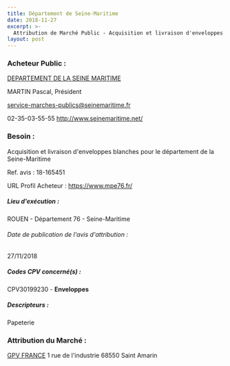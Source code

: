 ```yaml
---
title: Département de Seine-Maritime
date: 2018-11-27
excerpt: >-
  Attribution de Marché Public - Acquisition et livraison d'enveloppes blanches pour le département de la Seine-Maritime
layout: post
---
```


### Acheteur Public : 
<a href="/acheteur-33/siren-227605409"> DEPARTEMENT DE LA SEINE MARITIME</a><br/>

MARTIN Pascal, Président

service-marches-publics@seinemaritime.fr

02-35-03-55-55
http://www.seinemaritime.net/
### Besoin :

Acquisition et livraison d'enveloppes blanches pour le département de la Seine-Maritime

Ref. avis : 18-165451

URL Profil Acheteur : https://www.mpe76.fr/

##### Lieu d'exécution :

ROUEN - Département 76 - Seine-Maritime

###### Date de publication de l'avis d'attribution : 
27/11/2018

##### Codes CPV concerné(s) :
CPV30199230 - **Enveloppes** <br/>

##### Descripteurs :
Papeterie <br/>

### Attribution du Marché :
<a href="/entreprise-267/siren-534980537"> GPV FRANCE</a>    1 rue de l'industrie 68550 Saint Amarin <br/>
